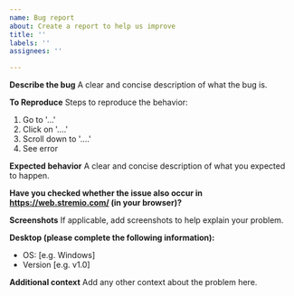 ```yaml
---
name: Bug report
about: Create a report to help us improve
title: ''
labels: ''
assignees: ''

---
```


**Describe the bug**
A clear and concise description of what the bug is.

**To Reproduce**
Steps to reproduce the behavior:
1. Go to '...'
2. Click on '....'
3. Scroll down to '....'
4. See error

**Expected behavior**
A clear and concise description of what you expected to happen.

**Have you checked whether the issue also occur in https://web.stremio.com/ (in your browser)?**

**Screenshots**
If applicable, add screenshots to help explain your problem.

**Desktop (please complete the following information):**
 - OS: [e.g. Windows]
 - Version [e.g. v1.0]

**Additional context**
Add any other context about the problem here.

